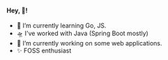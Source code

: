 #### Hey, 🔆!
- 🌱 I’m currently learning Go, JS.
- 🛸 I've worked with Java (Spring Boot mostly)
- 🔭 I’m currently working on some web applications.
- ✨ FOSS enthusiast


<!--
**roshanlc/roshanlc** is a ✨ _special_ ✨ repository because its `README.md` (this file) appears on your GitHub profile.

Here are some ideas to get you started:

- 🔭 I’m currently working on ...
- 🌱 I’m currently learning ...
- 👯 I’m looking to collaborate on ...
- 🤔 I’m looking for help with ...
- 💬 Ask me about ...
- 📫 How to reach me: ...
- 😄 Pronouns: ...
- ⚡ Fun fact: ...
-->
